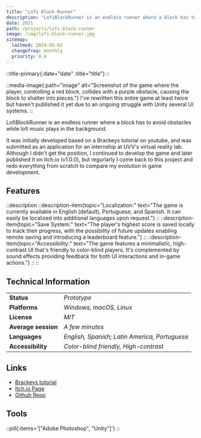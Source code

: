 ```yaml
---
title: "Lofi Block Runner"
description: "LofiBlockRunner is an endless runner where a block has to avoid obstacles while lofi music plays in the background."
date: 2021
path: /projects/lofi-block-runner
image: /img/lofi-block-runner.jpg
sitemap:
  lastmod: 2024-05-02
  changefreq: monthly
  priority: 0.4
---
```


::title-primary{:date="date" :title="title"}
::

::media-image{:path="image" alt="Screenshot of the game where the player, controlling a red block, collides with a purple obstacle, causing the block to shatter into pieces."}
I've rewritten this entire game at least twice but haven't published it yet due to an ongoing struggle with Unity several UI systems.
::

LofiBlockRunner is an endless runner where a block has to avoid obstacles while lofi music plays in the background.

It was initially developed based on a Brackeys tutorial on youtube, and was submitted as an application for an internship at UVV's virtual reality lab. Although I didn't get the position, I continued to develop the game and later published it on Itch.io (v1.0.0), but regurlarly I come back to this project and redo everything from scratch to compare my evolution in game development.

## Features

::description
::description-item{topic="Localization:" text="The game is currently available in English (default), Portuguese, and Spanish. It can easily be localized into additional languages upon request."}
::
::description-item{topic="Save System:" text="The player's highest score is saved locally to track their progress, with the possibility of future updates enabling remote saving and introducing a leaderboard feature."}
::
::description-item{topic="Accessibility:" text="The game features a minimalistic, high-contrast UI that's friendly to color-blind players. It's complemented by sound effects providing feedback for both UI interactions and in-game actions."}
::
::

## Technical Information

|                     |                                               |
| ------------------- | --------------------------------------------- |
| **Status**          | _Prototype_                                   |
| **Platforms**       | _Windows, macOS, Linux_                       |
| **License**         | _MIT_                                         |
| **Average session** | _A few minutes_                               |
| **Languages**       | _English, Spanish; Latin America, Portuguese_ |
| **Accessibility**   | _Color-blind friendly, High-contrast_         |

## Links

- [Brackeys tutorial](https://www.youtube.com/watch?v=j48LtUkZRjU&list=PLPV2KyIb3jR5QFsefuO2RlAgWEz6EvVi6)
- [Itch.io Page](https://arthursegato.itch.io/lofiblockrunner)
- [Github Repo](https://github.com/ArthurSegato/LofiBlockRunner)

## Tools

::pill{:items='["Adobe Photoshop", "Unity"]'}
::
